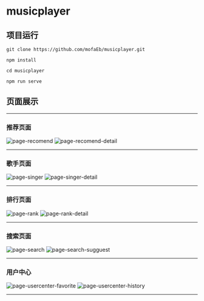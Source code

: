 # musicplayer

## 项目运行
```
git clone https://github.com/mofaEb/musicplayer.git

npm install

cd musicplayer

npm run serve

```

## 页面展示
---
### 推荐页面

![page-recomend](./static-readme/page-recomend.png)
![page-recomend-detail](./static-readme/page-recomend-detail.png)

---
### 歌手页面
![page-singer](./static-readme/page-singer.png)
![page-singer-detail](./static-readme/page-singer-detail.png)

---
### 排行页面

![page-rank](./static-readme/page-rank.png)
![page-rank-detail](./static-readme/page-rank-detail.png)

---
### 搜索页面

![page-search](./static-readme/page-search.png)
![page-search-sugguest](./static-readme/page-search-sugguest.png)

---
### 用户中心

![page-usercenter-favorite](./static-readme/page-usercenter-favorite.png)
![page-usercenter-history](./static-readme/page-usercenter-history.png)

---